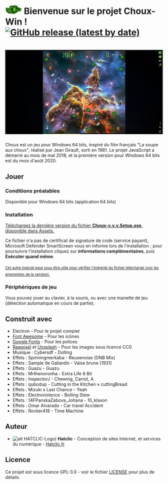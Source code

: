 # [![alt HATCLIC-Choux](https://raw.githubusercontent.com/Lob2018/Choux-Win/master/chou%2B.png)](https://github.com/Lob2018/Choux-Win/releases/latest) Bienvenue sur le projet Choux-Win ! [![GitHub release (latest by date)](https://img.shields.io/github/v/release/Lob2018/choux-Win?color=%232c974b&logo=Github&style=plastic)](https://github.com/Lob2018/Choux-Win/releases/latest)


# [![alt HATCLIC-Choux](https://raw.githubusercontent.com/Lob2018/Choux-Win/master/Choux-Win-visuel.jpg)](https://github.com/Lob2018/Choux-Win/releases/latest)


Choux est un jeu pour Windows 64 bits, inspiré du film français "La soupe aux choux", réalisé par Jean Girault, sorti en 1981. Le projet JavaScript a démarré au mois de mai 2018, et la première version pour Windows 64 bits est du mois d'août 2020.

## Jouer

### Conditions préalables

Disponible pour Windows 64 bits (application 64 bits)

### Installation

[Téléchargez la dernière version du fichier **Choux-v.v.v.Setup.exe**, disponible dans Assets.](https://github.com/Lob2018/Choux-Win/releases/latest)

Ce fichier n'a pas de certificat de signature de code (service payant), Microsoft Defender SmartScreen vous en informe lors de l'installation ; pour poursuivre l'installation cliquez sur **informations complémentaires**, puis **Exécuter quand même**.

<sub>[Cet autre logiciel peut vous être utile pour vérifier l'intégrité du fichier téléchargé (voir les empreintes de la version).](https://www.clubic.com/telecharger-fiche56914-hashtab.html)</sub>

### Périphériques de jeu

Vous pouvez jouer au clavier, à la souris, ou avec une manette de jeu (détection automatique en cours de partie).

## Construit avec

* Electron - Pour le projet complet
* [Font Awesome](https://fontawesome.com/v4.7.0/) - Pour les icônes
* [Google Fonts](https://fonts.google.com/) - Pour les polices
* [Rawpixel](https://www.rawpixel.com) et [Unsplash](https://unsplash.com/) - Pour les images sous licence CC0
* Musique : Cybersdf - Dolling
* Effets : Spinningmerkaba - Reusenoise (DNB Mix)
* Effets : Sample de Galiardin - Valse brune (1931)
* Effets : Guazu - Guazu
* Effets : Mrthenoronha - Extra Life 8 Bit
* Effets : InspectorJ - Chewing, Carrot, A
* Effets : qubodup - Cutting in the Kitchen » cuttingBread
* Effets : Mizuki s Last Chance - Yeah
* Effets : Electroviolence - Boiling Stew
* Effets : 14FPanskaZabova_Johana - 10_klaxon
* Effets : Omar Alvarado - Car travel Accident
* Effets : Rocker418 - Time Machine

## Auteur

* ![alt HATCLIC-Logo)](https://hatclic.fr/themes/hatclic_theme/logo.png)  **Hatclic** - Conception de sites Internet, et services du numérique - [Hatclic.fr](https://hatclic.fr)

## Licence

Ce projet est sous licence GPL-3.0 - voir le fichier [LICENSE](LICENSE) pour plus de détails.
